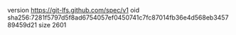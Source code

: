 version https://git-lfs.github.com/spec/v1
oid sha256:7281f5797d5f8ad6754057ef0450741c7fc87014fb36e4d568eb345789459d21
size 2601
